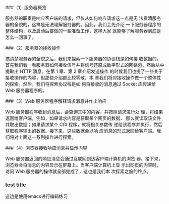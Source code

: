 ###（1）服务器概览

 服务器的职责是响应客户端的请求，但仅从如何响应请求这一点是无 法看清服务器的全貌的，这样是无法理解服务器的。因此，我们会先介绍 一下服务器程序的整体结构，以及启动后要做的一些准备工作，这样大家 就能够了解服务器到底是怎么一回事了。 

###（2）服务器的接收操作

 搞清楚服务器的全貌之后，我们来探索一下服务器的协议栈是如何接 收数据的。首先我们看一看服务器如何接收信号并将信号还原成数字形式的网络包，然后从中提取出 HTTP 消息。在第 1 章、第 2 章介绍发送操作 的时候我们也提了一些关于接收操作的内容，但那些介绍都比较零散，本 章我们将对接收操作做一个整体性的探索。然后，我们将探索协议栈是如 何将接收的消息通过 Socket 库传递给 Web 服务器程序的。 

###（3）Web 服务器程序解释请求消息并作出响应

 Web 服务器程序收到消息后，会查询其中的内容，并按照请求进行处 理，将结果返回给客户端。例如，如果请求内容是获取某个网页的数据， 那么就读取该文件并取出数据；如果请求某个 CGI 程序，就将相关参数传 递给该程序并执行，然后获取程序输出的数据。接下来，这些数据会以响 应消息的形式返回给客户端。我们将对上面这一系列操作进行探索。 

###（4）浏览器接收响应消息并显示内容

 Web 服务器返回的响应消息会通过互联网到达客户端计算机的浏览 器。接下来，浏览器会将消息的内容显示在屏幕上。当客户端计算机上显 示出网页的内容时，访问 Web 服务器的操作就全部完成了，这也是我们本 次探索之旅的终点。


### test title

这边是使用emacs进行编辑练习

